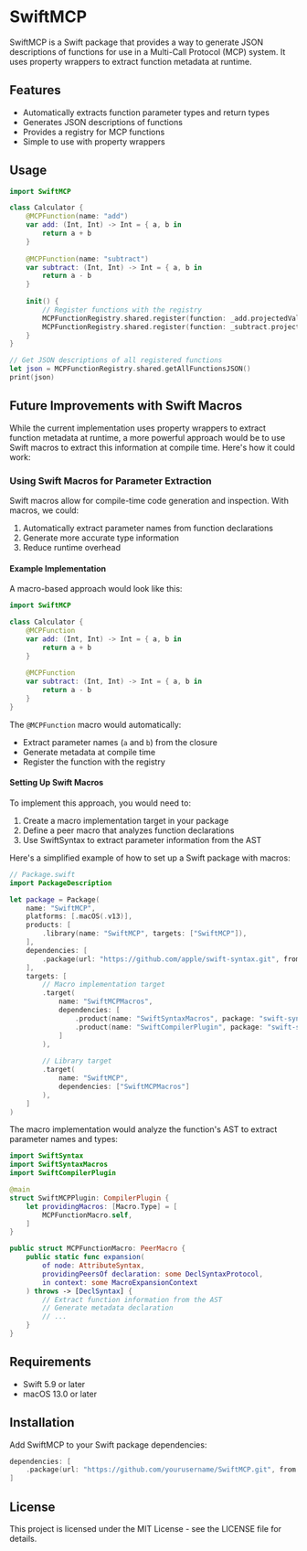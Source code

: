 # SwiftMCP

SwiftMCP is a Swift package that provides a way to generate JSON descriptions of functions for use in a Multi-Call Protocol (MCP) system. It uses property wrappers to extract function metadata at runtime.

## Features

- Automatically extracts function parameter types and return types
- Generates JSON descriptions of functions
- Provides a registry for MCP functions
- Simple to use with property wrappers

## Usage

```swift
import SwiftMCP

class Calculator {
    @MCPFunction(name: "add")
    var add: (Int, Int) -> Int = { a, b in
        return a + b
    }
    
    @MCPFunction(name: "subtract")
    var subtract: (Int, Int) -> Int = { a, b in
        return a - b
    }
    
    init() {
        // Register functions with the registry
        MCPFunctionRegistry.shared.register(function: _add.projectedValue)
        MCPFunctionRegistry.shared.register(function: _subtract.projectedValue)
    }
}

// Get JSON descriptions of all registered functions
let json = MCPFunctionRegistry.shared.getAllFunctionsJSON()
print(json)
```

## Future Improvements with Swift Macros

While the current implementation uses property wrappers to extract function metadata at runtime, a more powerful approach would be to use Swift macros to extract this information at compile time. Here's how it could work:

### Using Swift Macros for Parameter Extraction

Swift macros allow for compile-time code generation and inspection. With macros, we could:

1. Automatically extract parameter names from function declarations
2. Generate more accurate type information
3. Reduce runtime overhead

#### Example Implementation

A macro-based approach would look like this:

```swift
import SwiftMCP

class Calculator {
    @MCPFunction
    var add: (Int, Int) -> Int = { a, b in
        return a + b
    }
    
    @MCPFunction
    var subtract: (Int, Int) -> Int = { a, b in
        return a - b
    }
}
```

The `@MCPFunction` macro would automatically:
- Extract parameter names (`a` and `b`) from the closure
- Generate metadata at compile time
- Register the function with the registry

#### Setting Up Swift Macros

To implement this approach, you would need to:

1. Create a macro implementation target in your package
2. Define a peer macro that analyzes function declarations
3. Use SwiftSyntax to extract parameter information from the AST

Here's a simplified example of how to set up a Swift package with macros:

```swift
// Package.swift
import PackageDescription

let package = Package(
    name: "SwiftMCP",
    platforms: [.macOS(.v13)],
    products: [
        .library(name: "SwiftMCP", targets: ["SwiftMCP"]),
    ],
    dependencies: [
        .package(url: "https://github.com/apple/swift-syntax.git", from: "509.0.0"),
    ],
    targets: [
        // Macro implementation target
        .target(
            name: "SwiftMCPMacros",
            dependencies: [
                .product(name: "SwiftSyntaxMacros", package: "swift-syntax"),
                .product(name: "SwiftCompilerPlugin", package: "swift-syntax")
            ]
        ),
        
        // Library target
        .target(
            name: "SwiftMCP",
            dependencies: ["SwiftMCPMacros"]
        ),
    ]
)
```

The macro implementation would analyze the function's AST to extract parameter names and types:

```swift
import SwiftSyntax
import SwiftSyntaxMacros
import SwiftCompilerPlugin

@main
struct SwiftMCPPlugin: CompilerPlugin {
    let providingMacros: [Macro.Type] = [
        MCPFunctionMacro.self,
    ]
}

public struct MCPFunctionMacro: PeerMacro {
    public static func expansion(
        of node: AttributeSyntax,
        providingPeersOf declaration: some DeclSyntaxProtocol,
        in context: some MacroExpansionContext
    ) throws -> [DeclSyntax] {
        // Extract function information from the AST
        // Generate metadata declaration
        // ...
    }
}
```

## Requirements

- Swift 5.9 or later
- macOS 13.0 or later

## Installation

Add SwiftMCP to your Swift package dependencies:

```swift
dependencies: [
    .package(url: "https://github.com/yourusername/SwiftMCP.git", from: "1.0.0")
]
```

## License

This project is licensed under the MIT License - see the LICENSE file for details. 